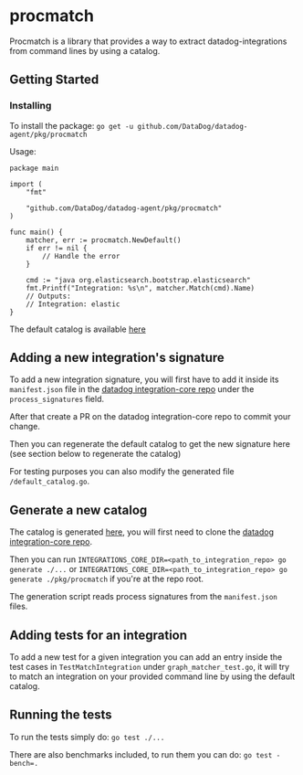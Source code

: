 # procmatch

Procmatch is a library that provides a way to extract datadog-integrations from command lines by using a catalog.

## Getting Started

### Installing

To install the package: `go get -u github.com/DataDog/datadog-agent/pkg/procmatch`

Usage:

```golang
package main

import (
	"fmt"

	"github.com/DataDog/datadog-agent/pkg/procmatch"
)

func main() {
    matcher, err := procmatch.NewDefault()
    if err != nil {
        // Handle the error
    }

    cmd := "java org.elasticsearch.bootstrap.elasticsearch"
    fmt.Printf("Integration: %s\n", matcher.Match(cmd).Name)
    // Outputs:
    // Integration: elastic
}
```

The default catalog is available [here](/default_catalog.go)

## Adding a new integration's signature

To add a new integration signature, you will first have to add it inside its `manifest.json` file in the [datadog integration-core repo](https://github.com/DataDog/integrations-core) under the `process_signatures` field.

After that create a PR on the datadog integration-core repo to commit your change.

Then you can regenerate the default catalog to get the new signature here (see section below to regenerate the catalog)

For testing purposes you can also modify the generated file `/default_catalog.go`.

## Generate a new catalog

The catalog is generated [here](/gen/generate_catalog.go), you will first need to clone the [datadog integration-core repo](https://github.com/DataDog/integrations-core).

Then you can run `INTEGRATIONS_CORE_DIR=<path_to_integration_repo> go generate ./...` or `INTEGRATIONS_CORE_DIR=<path_to_integration_repo> go generate ./pkg/procmatch` if you're at the repo root.

The generation script reads process signatures from the `manifest.json` files.

## Adding tests for an integration

To add a new test for a given integration you can add an entry inside the test cases in `TestMatchIntegration` under `graph_matcher_test.go`, it will try to match an integration on your provided command line by using the default catalog.

## Running the tests

To run the tests simply do: `go test ./...`

There are also benchmarks included, to run them you can do: `go test -bench=.`
